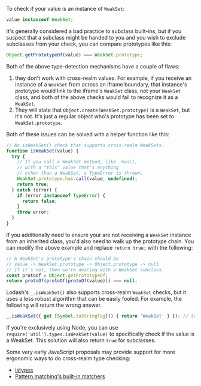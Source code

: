 To check if your value is an instance of `WeakSet`:

```javascript
value instanceof WeakSet;
```

It's generally considered a bad practice to subclass built-ins, but if you suspect that a subclass might be handed to you and you wish to exclude subclasses from your check, you can compare prototypes like this:

```javascript
Object.getPrototypeOf(value) === WeakSet.prototype;
```

Both of the above type-detection mechanisms have a couple of flaws:
1. they don't work with cross-realm values. For example, if you receive an instance of a `WeakSet` from across an iframe boundary, that instance's prototype would link to the iframe's `WeakSet` class, not your `WeakSet` class, and both of the above checks would fail to recognize it as a `WeakSet`.
2. They will state that `Object.create(WeakSet.prototype)` is a `WeakSet`, but it's not. It's just a regular object who's prototype has been set to `WeakSet.prototype`.

Both of these issues can be solved with a helper function like this:

```javascript
// An isWeakSet() check that supports cross-realm WeakSets.
function isWeakSet(value) {
  try {
    // If you call a WeakSet method, like .has(),
    // with a "this" value that's anything
    // other than a WeakSet, a TypeError is thrown.
    WeakSet.prototype.has.call(value, undefined);
    return true;
  } catch (error) {
    if (error instanceof TypeError) {
      return false;
    }
    throw error;
  }
}
```

If you additionally need to ensure your are not receiving a `WeakSet` instance from an inherited class, you'd also need to walk up the prototype chain. You can modify the above example and replace `return true;` with the following:

```javascript
// A WeakSet's prototype's chain should be
// value -> WeakSet.prototype -> Object.prototype -> null
// If it's not, then we're dealing with a WeakSet subclass.
const protoOf = Object.getPrototypeOf;
return protoOf(protoOf(protoOf(value))) === null;
```

Lodash's `_.isWeakSet()` also supports cross-realm `WeakSet` checks, but it uses a less robust algorithm that can be easily fooled. For example, the following will return the wrong answer.

```javascript
_.isWeakSet({ get [Symbol.toStringTag]() { return 'WeakSet' } }); // true
```

If you're exclusively using Node, you can use `require('util').types.isWeakSet(value)` to specifically check if the value is a WeakSet. This solution will also return `true` for subclasses.

Some very early JavaScript proposals may provide support for more ergonomic ways to do cross-realm type checking:
* [istypes](https://github.com/jasnell/proposal-istypes)
* [Pattern matching's built-in matchers](https://github.com/tc39/proposal-pattern-matching#built-in-custom-matchers-1)

